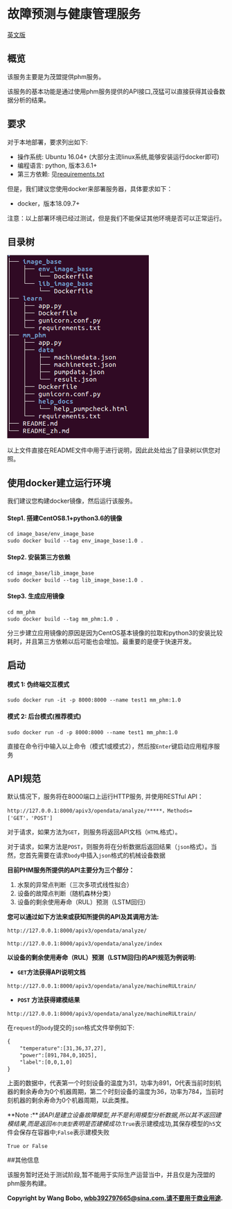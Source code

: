 # 故障预测与健康管理服务

[英文版](./README.md)

## 概览

该服务主要是为茂盟提供phm服务。

该服务的基本功能是通过使用phm服务提供的API接口,茂猛可以直接获得其设备数据分析的结果。

## 要求

对于本地部署，要求列出如下:

- 操作系统: Ubuntu 16.04+ (大部分主流linux系统,能够安装运行docker即可)
- 编程语言: python, 版本3.6.1+
- 第三方依赖: 见[requirements.txt](mm_phm/requirements.txt)


但是，我们建议您使用docker来部署服务器，具体要求如下：

- docker，版本18.09.7+

注意：以上部署环境已经过测试，但是我们不能保证其他环境是否可以正常运行。

## 目录树

![](./images/mm_api_tree.png)

以上文件直接在README文件中用于进行说明，因此此处给出了目录树以供您对照。

## 使用docker建立运行环境

我们建议您构建docker镜像，然后运行该服务。

#### Step1. 搭建CentOS8.1+python3.6的镜像
```
cd image_base/env_image_base
sudo docker build --tag env_image_base:1.0 .
```

#### Step2. 安装第三方依赖
```
cd image_base/lib_image_base
sudo docker build --tag lib_image_base:1.0 .
```

#### Step3. 生成应用镜像
```
cd mm_phm
sudo docker build --tag mm_phm:1.0 .
```

分三步建立应用镜像的原因是因为CentOS基本镜像的拉取和python3的安装比较耗时，并且第三方依赖以后可能也会增加。最重要的是便于快速开发。

## 启动

#### 模式 1: 伪终端交互模式
```
sudo docker run -it -p 8000:8000 --name test1 mm_phm:1.0
```

#### 模式 2: 后台模式(推荐模式)
```
sudo docker run -d -p 8000:8000 --name test1 mm_phm:1.0
```

直接在命令行中输入以上命令（模式1或模式2），然后按`Enter`键启动应用程序服务

## API规范

默认情况下，服务将在8000端口上运行HTTP服务, 并使用RESTful API：

```
http://127.0.0.1:8000/apiv3/opendata/analyze/*****，Methods= ['GET'，'POST']
```

对于请求，如果方法为`GET`，则服务将返回API文档（`HTML`格式）。

对于请求，如果方法是`POST`，则服务将在分析数据后返回结果（`json`格式）。当然，您首先需要在请求`body`中插入`json`格式的机械设备数据

**目前PHM服务所提供的API主要分为三个部分：**

1. 水泵的异常点判断（三次多项式线性拟合）
2. 设备的故障点判断（随机森林分类）
3. 设备的剩余使用寿命（RUL）预测（LSTM回归）

**您可以通过如下方法来或获知所提供的API及其调用方法:**

```
http://127.0.0.1:8000/apiv3/opendata/analyze/
```

```
http://127.0.0.1:8000/apiv3/opendata/analyze/index
```

**以设备的剩余使用寿命（RUL）预测（LSTM回归)的API规范为例说明:**

- **`GET`方法获得API说明文档**

```
http://127.0.0.1:8000/apiv3/opendata/analyze/machineRULtrain/
```

- **`POST` 方法获得建模结果**

```
http://127.0.0.1:8000/apiv3/opendata/analyze/machineRULtrain/
```
在`request`的`body`提交的`json`格式文件举例如下:

```
{
	"temperature":[31,36,37,27],
	"power":[891,784,0,1025],
	"label":[0,0,1,0]
}
```
上面的数据中，代表第一个时刻设备的温度为31，功率为891，0代表当前时刻机器的剩余寿命为0个机器周期，第二个时刻设备的温度为36，功率为784，当前时刻机器的剩余寿命为0个机器周期，以此类推。

**Note :***该API是建立设备故障模型,并不是利用模型分析数据,所以其不返回建模结果,而是返回`布尔类型`表明是否建模成功*.`True`表示建模成功,其保存模型的`h5`文件会保存在容器中;`False`表示建模失败

```
True or False
```

##其他信息

该服务暂时还处于测试阶段,暂不能用于实际生产运营当中，并且仅是为茂盟的phm服务构建。


 **Copyright by Wang Bobo, wbb392797665@sina.com.请不要用于商业用途.**